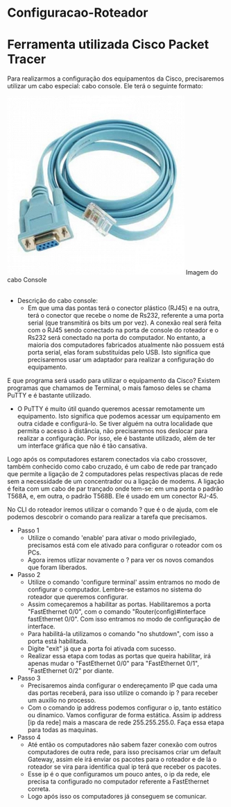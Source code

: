 # Configuracao-Roteador

# Ferramenta utilizada Cisco Packet Tracer

Para realizarmos a configuração dos equipamentos da Cisco, precisaremos utilizar um cabo especial: cabo console. Ele terá o seguinte formato:

<img src=https://github.com/xleofarias/Configuracao-Roteador/blob/master/Aula%2B6_3_cabo%2Bconsole.png>
Imagem do cabo Console</img>
<br></br>

- Descrição do cabo console:
  - Em que uma das pontas terá o conector plástico (RJ45) e na outra, terá o conector que recebe o nome de Rs232, referente a uma porta serial (que transmitirá os bits um por vez). A conexão real será feita com o RJ45 sendo conectado na porta de console do roteador e o Rs232 será conectado na porta do computador. No entanto, a maioria dos computadores fabricados atualmente não possuem está porta serial, elas foram substituídas pelo USB. Isto significa que precisaremos usar um adaptador para realizar a configuração do equipamento.

E que programa será usado para utilizar o equipamento da Cisco? Existem programas que chamamos de Terminal, o mais famoso deles se chama PuTTY e é bastante utilizado.

- O PuTTY é muito útil quando queremos acessar remotamente um equipamento. Isto significa que podemos acessar um equipamento em outra cidade e configurá-lo. Se tiver alguém na outra localidade que permita o acesso à distância, não precisaremos nos deslocar para realizar a configuração. Por isso, ele é bastante utilizado, além de ter um interface gráfica que não é tão cansativa.

Logo após os computadores estarem conectados via cabo crossover, também conhecido como cabo cruzado, é um cabo de rede par trançado que permite a ligação de 2 computadores pelas respectivas placas de rede sem a necessidade de um concentrador ou a ligação de modems. A ligação é feita com um cabo de par trançado onde tem-se: em uma ponta o padrão T568A, e, em outra, o padrão T568B. Ele é usado em um conector RJ-45.

No CLI do roteador iremos utilizar o comando ? que é o de ajuda, com ele podemos descobrir o comando para realizar a tarefa que precisamos.

- Passo 1
  -  Utilize o comando 'enable' para ativar o modo privilegiado, precisamos está com ele ativado para configurar o roteador com os PCs.
  -  Agora iremos utlizar novamente o ? para ver os novos comandos que foram liberados.
- Passo 2
  -  Utilize o comando 'configure terminal' assim entramos no modo de configurar o computador. Lembre-se estamos no sistema do roteador que queremos configurar.
  -  Assim começaremos a habilitar as portas. Habilitaremos a porta "FastEthernet 0/0", com o comando "Router(config)#interface fastEthernet 0/0". Com isso entramos no modo de configuração de interface.
  -  Para habilitá-la utilizamos o comando "no shutdown", com isso a porta está habilitada.
  -  Digite "exit" já que a porta foi ativada com sucesso.
  -  Realizar essa etapa com todas as portas que queira habilitar, irá apenas mudar o "FastEthernet 0/0" para "FastEthernet 0/1", "FastEthernet 0/2" por diante.
- Passo 3
  - Precisaremos ainda configurar o endereçamento IP que cada uma das portas receberá, para isso utilize o comando ip ? para receber um auxilio no processo.
  - Com o comando ip address podemos configurar o ip, tanto estático ou dinamico. Vamos configurar de forma estática. Assim ip address [ip da rede] mais a mascara de rede 255.255.255.0. Faça essa etapa para todas as maquinas.
- Passo 4
  - Até então os computadores não sabem fazer conexão com outros computadores de outra rede, para isso precisamos criar um default Gateway, assim ele irá enviar os pacotes para o roteador e de lá o roteador se vira para identifica qual ip terá que receber os pacotes.
  - Esse ip é o que configuramos um pouco antes, o ip da rede, ele precisa ta configurado no computador referente a FastEthernet correta.
  - Logo após isso os computadores já conseguem se comunicar.

